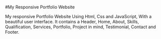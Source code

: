 #My Responsive Portfolio Website

My responsive Portfolio Website Using Html, Css and JavaScript, 
With a beautiful user interface. 
It contains a Header, Home, About, Skills, Qualification, Services, Portfolio, Project in mind, Testimonial, Contact and Footer.